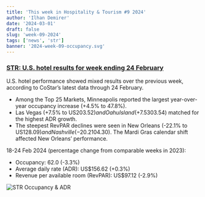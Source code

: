 ```yaml
---
title: 'This week in Hospitality & Tourism #9 2024'
author: 'Ilhan Demirer'
date: '2024-03-01'
draft: false
slug: 'week-09-2024'
tags: ['news', 'str']
banner: '2024-week-09-occupancy.svg'
---
```


### [STR: U.S. hotel results for week ending 24 February](https://str.com/press-release/us-hotel-results-week-ending-24-february)

U.S. hotel performance showed mixed results over the previous week, according to CoStar’s latest data through 24 February.

- Among the Top 25 Markets, Minneapolis reported the largest year-over-year occupancy increase (+4.5% to 47.8%).
- Las Vegas (+7.5% to US$203.52) and Oahu Island (+7.5% to US$303.54) matched for the highest ADR growth.
- The steepest RevPAR declines were seen in New Orleans (-22.1% to US$128.09) and Nashville (-20.2% to US$104.30). The Mardi Gras calendar shift affected New Orleans’ performance.

18-24 Feb 2024 (percentage change from comparable weeks in 2023):

- Occupancy: 62.0 (-3.3%)
- Average daily rate (ADR): US$156.62 (+0.3%)
- Revenue per available room (RevPAR): US$97.12 (-2.9%)

![STR Occupancy & ADR](/images/blogimages/2024-week-09-occupancy.svg)

